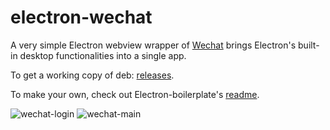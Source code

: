 electron-wechat
========
A very simple Electron webview wrapper of [Wechat](https://web.wechat.com/) brings Electron's built-in desktop functionalities into a single app.

To get a working copy of deb: [releases](https://github.com/Shufeng01/electron-wechat/releases).

To make your own, check out Electron-boilerplate's [readme](https://github.com/Shufeng01/electron-wechat/blob/master/README.boilerplate.md).

![wechat-login](https://github.com/Shufeng01/electron-wechat/blob/master/app/preview/wechat-login.png)
![wechat-main](https://github.com/Shufeng01/electron-wechat/blob/master/app/preview/wechat-main.png)
